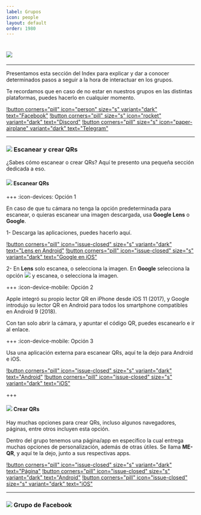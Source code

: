 ```yaml
---
label: Grupos
icon: people
layout: default
order: 1980
---
```


# ![](https://i.postimg.cc/vZ34YcD2/banner-items-lcdh-2.png)

---


Presentamos esta sección del Index para explicar y dar a conocer determinados pasos a seguir a la hora de interactuar en los grupos.

Te recordamos que en caso de no estar en nuestros grupos en las distintas plataformas, puedes hacerlo en cualquier momento.


[!button corners="pill" icon="person" size="s" variant="dark" text="Facebook"](https://www.facebook.com/groups/losconsejosdehomero/?ref=share) [!button corners="pill" size="s" icon="rocket" variant="dark" text="Discord"](https://discord.gg/RaJEJPQYPb) [!button corners="pill" size="s" icon="paper-airplane" variant="dark" text="Telegram"](https://t.me/LosConsejosDeHomeroGroup)


---


### ![](https://i.postimg.cc/fyHqs50r/Proyecto-nuevo-2.png) Escanear y crear QRs

¿Sabes cómo escanear o crear QRs? Aquí te presento una pequeña sección dedicada a eso.


#### ![](https://i.postimg.cc/s2DT9mVX/Proyecto-nuevo-5.png) Escanear QRs


+++ :icon-devices: Opción 1

En caso de que tu cámara no tenga la opción predeterminada para escanear, o quieras escanear una imagen descargada, usa **Google Lens** o **Google**.

1- Descarga las aplicaciones, puedes hacerlo aquí.

[!button corners="pill" icon="issue-closed" size="s" variant="dark" text="Lens en Android"](https://play.google.com/store/apps/details?id=com.google.ar.lens) [!button corners="pill" icon="issue-closed" size="s" variant="dark" text="Google en iOS"](https://apps.apple.com/cl/app/google/id284815942)


2- En **Lens** solo escanea, o selecciona la imagen. En **Google** selecciona la opción ![](https://i.postimg.cc/Bb9RKHJB/Proyecto-nuevo-7.png) y escanea, o selecciona la imagen.


+++ :icon-device-mobile: Opción 2


Apple integró su propio lector QR en iPhone desde iOS 11 (2017), y Google introdujo su lector QR en Android para todos los smartphone compatibles en Android 9 (2018).

Con tan solo abrir la cámara, y apuntar el código QR, puedes escanearlo e ir al enlace.


+++ :icon-device-mobile: Opción 3

Usa una aplicación externa para escanear QRs, aquí te la dejo para Android e iOS.

[!button corners="pill" icon="issue-closed" size="s" variant="dark" text="Android"](https://play.google.com/store/apps/details?id=com.gamma.scan) [!button corners="pill" icon="issue-closed" size="s" variant="dark" text="iOS"](https://apps.apple.com/cl/app/lector-códigos-qr-y-barras/id1159068566)

+++


#### ![](https://i.postimg.cc/s2DT9mVX/Proyecto-nuevo-5.png) Crear QRs


Hay muchas opciones para crear QRs, incluso algunos navegadores, páginas, entre otros incluyen esta opción.

Dentro del grupo tenemos una página/app en específico la cual entrega muchas opciones de personalización, además de otras útiles. Se llama **ME-QR**, y aquí te la dejo, junto a sus respectivas apps.

[!button corners="pill" icon="issue-closed" size="s" variant="dark" text="Página"](https://me-qr.com/es) [!button corners="pill" icon="issue-closed" size="s" variant="dark" text="Android"](https://play.google.com/store/apps/details?id=com.meqr) [!button corners="pill" icon="issue-closed" size="s" variant="dark" text="iOS"](https://apps.apple.com/cl/app/me-qr-generator/id1601025694)


---

### ![](https://i.postimg.cc/fyHqs50r/Proyecto-nuevo-2.png) Grupo de Facebook




